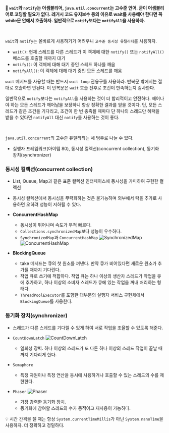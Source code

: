 **📌 `wait`와 `notify`는 어셈블리어, `java.util.concurrent`는 고수준 언어. 굳이 어셈블리어로 코딩할 필요가 없다.
레거시 코드 유지보수 등의 이유로 wait를 사용해야 한다면 꼭 while문 안에서 호출하자.
일반적으로 `notify`보다는 `notifyAll`을 사용하자.**

<br/>

`wait`와 `notify`는 올바르게 사용하기가 어려우니 `고수준 동시성 유틸리티`를 사용하자.

- `wait()`: 현재 스레드를 다른 스레드가 이 객체에 대한 `notify()` 또는 `notifyAll()` 메소드를 호출할 때까지 대기
- `notify()`: 이 객체에 대해 대기 중인 스레드 하나를 깨움
- `notifyAll()`: 이 객체에 대해 대기 중인 모든 스레드를 깨움

`wait` 메서드를 사용할 때는 반드시 `wait loop` 관용구를 사용하라. 반복문 밖에서는 절대로 호출하면 안된다. 이 반복문은 `wait` 호출 전후로 조건이 만족하는지 검사한다.

일반적으로 `notify`보다는 `notifyAll`을 사용하는 것이 더 합리적이고 안전하다. 깨어나야 하는 모든 스레드가 깨어남을 보장하니 항상 정확한 결과를 얻을 것이다. 단, 모든 스레드가 같은 조건을 기다리고, 조건이 한 번 충족될 때마다 단 하나의 스레드만 혜택을 받을 수 있다면 `notifyAll` 대신 `notify`를 사용하는 것이 좋다.

<br/>

`java.util.concurrent`의 고수준 유틸리티는 세 범주로 나눌 수 있다.

- 실행자 프레임워크(아이템 80), 동시성 컬렉션(concurrent collection), 동기화 장치(synchronizer)

### **동시성 컬렉션(concurrent collection)**

- List, Queue, Map과 같은 표준 컬렉션 인터페이스에 동시성을 가미하여 구현한 컬렉션
- 동시성 컬렉션에서 동시성을 무력화하는 것은 불가능하며 외부에서 락을 추가로 사용하면 오히려 성능이 저하될 수 있다.
- **ConcurrentHashMap**
    - 동시성이 뛰어나며 속도가 무척 빠르다.
    - `Collections.synchronizedMap`보다 성능이 우수하다.
    - `SynchronizedMap`과 `ConcurrentHashMap`
        ![SynchronizedMap](https://github.com/TightJava/effective_java/assets/65652094/8bc8c9ee-7837-450d-a885-8b04b70a5c8b)
        ![ConcurrentHashMap](https://github.com/TightJava/effective_java/assets/65652094/da2a8659-bf5a-41e6-aaac-2bf8efe0a024)

- **BlockingQueue**
    - take 메서드는 큐의 첫 원소를 꺼낸다. 만약 큐가 비어있다면 새로운 원소가 추가될 때까지 기다린다.
    - 작업 큐로 쓰기에 적합하다. 작업 큐는 하나 이상의 생산자 스레드가 작업을 큐에 추가하고, 하나 이상의 소비자 스레드가 큐에 있는 작업을 꺼내 처리하는 형태다.
    - `ThreadPoolExecutor`를 포함한 대부분의 실행자 서비스 구현체에서 `BlockingQueue`를 사용한다.

### 동기화 장치(synchronizer)

- 스레드가 다른 스레드를 기다릴 수 있게 하여 서로 작업을 조율할 수 있도록 해준다.
- `CountDownLatch`
    ![CountDownLatch](https://github.com/TightJava/effective_java/assets/65652094/5f732048-bdb9-4d22-a5e2-f93c8d9974e7)

    
    - 일회성 장벽. 하나 이상의 스레드가 또 다른 하나 이상의 스레드 작업이 끝날 때까지 기다리게 한다.
- `Semaphore`
    - 특정 자원이나 특정 연산을 동시에 사용하거나 호출할 수 있는 스레드의 수를 제한한다.
- `Phaser`
    ![Phaser](https://github.com/TightJava/effective_java/assets/65652094/c8be28e0-c744-487d-aa0f-1300ccff0981)

    
    - 가장 강력한 동기화 장치.
    - 동기화에 참여할 스레드의 수가 동적이고 재사용이 가능하다.

💡 시간 간격을 잴 때는 항상 `System.currentTimeMillis`가 아닌 `System.nanoTime`을 사용하자. 더 정확하고 정밀하다.
